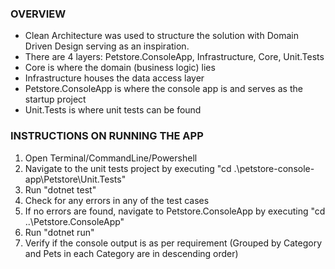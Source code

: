 ### OVERVIEW

* Clean Architecture was used to structure the solution with Domain Driven Design serving as an inspiration.
* There are 4 layers: Petstore.ConsoleApp, Infrastructure, Core, Unit.Tests
* Core is where the domain (business logic) lies
* Infrastructure houses the data access layer 
* Petstore.ConsoleApp is where the console app is and serves as the startup project
* Unit.Tests is where unit tests can be found

### INSTRUCTIONS ON RUNNING THE APP

1. Open Terminal/CommandLine/Powershell
2. Navigate to the unit tests project by executing "cd .\petstore-console-app\Petstore\Unit.Tests"
3. Run "dotnet test"
4. Check for any errors in any of the test cases
5. If no errors are found, navigate to Petstore.ConsoleApp by executing "cd ..\Petstore.ConsoleApp"
6. Run "dotnet run"
7. Verify if the console output is as per requirement (Grouped by Category and Pets in each Category are in descending order)
